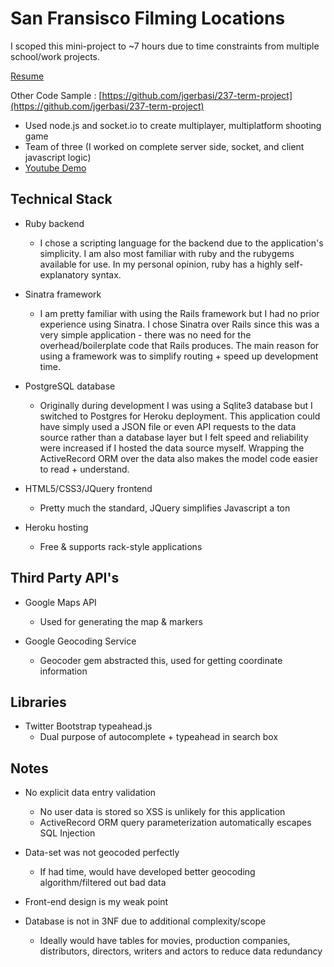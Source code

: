 San Fransisco Filming Locations
==============

I scoped this mini-project to ~7 hours due to time constraints from multiple school/work projects.

[Resume](https://drive.google.com/file/d/0B_cOclhBCzfUR2I4U1UtR2ZXNzg/edit?usp=sharing)

Other Code Sample
: [https://github.com/jgerbasi/237-term-project](https://github.com/jgerbasi/237-term-project)

* Used node.js and socket.io to create multiplayer, multiplatform shooting game
* Team of three (I worked on complete server side, socket, and client javascript logic)
* [Youtube Demo](http://www.youtube.com/watch?v=-YT8ZU4Z3vU&feature=c4-overview&list=UU5XgAnzbTgBxxHd7-f8ZSxQ)

Technical Stack
---
* Ruby backend
  * I chose a scripting language for the backend due to the application's simplicity. I am also most familiar with ruby and the rubygems available for use. In my personal opinion, ruby has a highly self-explanatory syntax.

* Sinatra framework
  * I am pretty familiar with using the Rails framework but I had no prior experience using Sinatra. I chose Sinatra over Rails since this was a very simple application - there was no need for the overhead/boilerplate code that Rails produces. The main reason for using a framework was to simplify routing + speed up development time.

* PostgreSQL database
  * Originally during development I was using a Sqlite3 database but I switched to Postgres for Heroku deployment. This application could have simply used a JSON file or even API requests to the data source rather than a database layer but I felt speed and reliability were increased if I hosted the data source myself. Wrapping the ActiveRecord ORM over the data also makes the model code easier to read + understand.

* HTML5/CSS3/JQuery frontend
  * Pretty much the standard, JQuery simplifies Javascript a ton

* Heroku hosting
  * Free & supports rack-style applications

Third Party API's
---
* Google Maps API
  * Used for generating the map & markers

* Google Geocoding Service
  * Geocoder gem abstracted this, used for getting coordinate information

Libraries
---
* Twitter Bootstrap typeahead.js
  * Dual purpose of autocomplete + typeahead in search box

Notes
---
* No explicit data entry validation
  * No user data is stored so XSS is unlikely for this application
  * ActiveRecord ORM query parameterization automatically escapes SQL Injection
* Data-set was not geocoded perfectly
  * If had time, would have developed better geocoding algorithm/filtered out bad data

* Front-end design is my weak point

* Database is not in 3NF due to additional complexity/scope
  * Ideally would have tables for movies, production companies, distributors, directors, writers and actors to reduce data redundancy